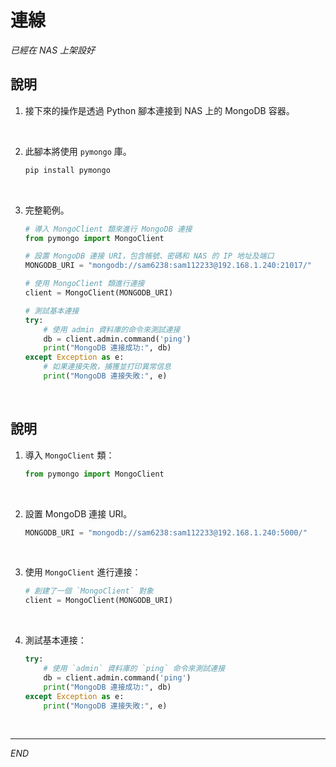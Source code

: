 # 連線

_已經在 NAS 上架設好_

## 說明

1. 接下來的操作是透過 Python 腳本連接到 NAS 上的 MongoDB 容器。

<br>

2. 此腳本將使用 `pymongo` 庫。

    ```bash
    pip install pymongo
    ```

<br>

3. 完整範例。

    ```python
    # 導入 MongoClient 類來進行 MongoDB 連接
    from pymongo import MongoClient

    # 設置 MongoDB 連接 URI，包含帳號、密碼和 NAS 的 IP 地址及端口
    MONGODB_URI = "mongodb://sam6238:sam112233@192.168.1.240:21017/"

    # 使用 MongoClient 類進行連接
    client = MongoClient(MONGODB_URI)

    # 測試基本連接
    try:
        # 使用 admin 資料庫的命令來測試連接
        db = client.admin.command('ping')
        print("MongoDB 連接成功:", db)
    except Exception as e:
        # 如果連接失敗，捕獲並打印異常信息
        print("MongoDB 連接失敗:", e)
    ```

<br>

## 說明

1. 導入 `MongoClient` 類：

    ```python
    from pymongo import MongoClient
    ```

<br>

2. 設置 MongoDB 連接 URI。

    ```python
    MONGODB_URI = "mongodb://sam6238:sam112233@192.168.1.240:5000/"
    ```

<br>

3. 使用 `MongoClient` 進行連接：

    ```python
    # 創建了一個 `MongoClient` 對象
    client = MongoClient(MONGODB_URI)
    ```

<br>

4. 測試基本連接：

    ```python
    try:
        # 使用 `admin` 資料庫的 `ping` 命令來測試連接
        db = client.admin.command('ping')
        print("MongoDB 連接成功:", db)
    except Exception as e:
        print("MongoDB 連接失敗:", e)
    ```

<br>

___

_END_